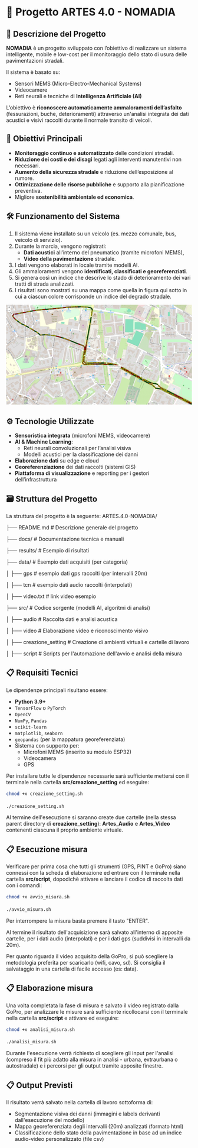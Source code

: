 # 📍 Progetto ARTES 4.0 - NOMADIA

## 🧠 Descrizione del Progetto

**NOMADIA** è un progetto sviluppato con l’obiettivo di realizzare un sistema intelligente, mobile e low-cost per il monitoraggio dello stato di usura delle pavimentazioni stradali.

Il sistema è basato su:
- Sensori MEMS (Micro-Electro-Mechanical Systems)
- Videocamere
- Reti neurali e tecniche di **Intelligenza Artificiale (AI)**

L’obiettivo è **riconoscere automaticamente ammaloramenti dell’asfalto** (fessurazioni, buche, deterioramenti) attraverso un'analisi integrata dei dati acustici e visivi raccolti durante il normale transito di veicoli.

## 🎯 Obiettivi Principali

- **Monitoraggio continuo e automatizzato** delle condizioni stradali.
- **Riduzione dei costi e dei disagi** legati agli interventi manutentivi non necessari.
- **Aumento della sicurezza stradale** e riduzione dell’esposizione al rumore.
- **Ottimizzazione delle risorse pubbliche** e supporto alla pianificazione preventiva.
- Migliore **sostenibilità ambientale ed economica**.

## 🛠️ Funzionamento del Sistema

1. Il sistema viene installato su un veicolo (es. mezzo comunale, bus, veicolo di servizio).
2. Durante la marcia, vengono registrati:
   - **Dati acustici** all’interno del pneumatico (tramite microfoni MEMS),
   - **Video della pavimentazione** stradale.
3. I dati vengono elaborati in locale tramite modelli AI.
4. Gli ammaloramenti vengono **identificati, classificati e georeferenziati**.
5. Si genera così un indice che descrive lo stado di deterioramento dei vari tratti di strada analizzati.
6. I risultati sono mostrati su una mappa come quella in figura qui sotto in cui a ciascun colore corrisponde un indice del degrado stradale.
<img src="results/output_map.png" alt="Logo" /> 


## ⚙️ Tecnologie Utilizzate

- **Sensoristica integrata** (microfoni MEMS, videocamere)
- **AI & Machine Learning**:
  - Reti neurali convoluzionali per l’analisi visiva
  - Modelli acustici per la classificazione dei danni
- **Elaborazione dati** su edge e cloud
- **Georeferenziazione** dei dati raccolti (sistemi GIS)
- **Piattaforma di visualizzazione** e reporting per i gestori dell’infrastruttura

## 🗃️ Struttura del Progetto

La struttura del progetto è la seguente:
ARTES.4.0-NOMADIA/

├── README.md                 # Descrizione generale del progetto

├── docs/                     # Documentazione tecnica e manuali 

├── results/                  # Esempio di risultati 

├── data/                     # Esempio dati acquisiti (per categoria) 

│   ├── gps                   # esempio dati gps raccolti (per intervalli 20m) 

│   ├── tcn                   # esempio dati audio raccolti (interpolati) 

│   ├── video.txt             # link video esempio 

├── src/                      # Codice sorgente (modelli AI, algoritmi di analisi)

│   ├── audio                 # Raccolta dati e analisi acustica 

│   ├── video                 # Elaborazione video e riconoscimento visivo

│   ├── creazione_setting     # Creazione di ambienti virtuali e cartelle di lavoro

│   ├── script               # Scripts per l'automazione dell'avvio e analisi della misura


## 📋 Requisiti Tecnici

Le dipendenze principali risultano essere:
  - **Python 3.9+**
  - `TensorFlow` o `PyTorch`
  - `OpenCV`
  - `NumPy`, `Pandas`
  - `scikit-learn`
  - `matplotlib`, `seaborn`
  - `geopandas` (per la mappatura georeferenziata)
- Sistema con supporto per:
  - Microfoni MEMS (inserito su modulo ESP32)
  - Videocamera
  - GPS

Per installare tutte le dipendenze necessarie sarà sufficiente mettersi con il terminale nella 
cartella  **src/creazione_setting** ed eseguire:
```bash
chmod +x creazione_setting.sh

./creazione_setting.sh
```
Al termine dell'esecuzione si saranno create due cartelle (nella stessa parent directory di **creazione_setting**): 
**Artes_Audio** e **Artes_Video** contenenti ciascuna il proprio ambiente virtuale.

## 📋 Esecuzione misura
Verificare per prima cosa che tutti gli strumenti (GPS, PINT e GoPro) siano connessi con la scheda di elaborazione ed
entrare con il terminale nella cartella **src/script**, dopodichè attivare e lanciare il codice di raccolta dati con i comandi:
```bash
chmod +x avvio_misura.sh

./avvio_misura.sh
```
Per interrompere la misura basta premere il tasto "ENTER".  

Al termine il risultato dell'acquisizione sarà salvato all'interno di apposite cartelle, per i dati audio (interpolati) e per i dati gps (suddivisi in intervalli da 20m). 

Per quanto riguarda il video acquisito della GoPro, si può scegliere la metodologia preferita per scaricarlo (wifi, cavo, sd). Si consiglia il salvataggio in una cartella di facile accesso (es: data).

## 📋 Elaborazione misura
Una volta completata la fase di misura e salvato il video registrato dalla GoPro, per analizzare le misure sarà sufficiente ricollocarsi con il terminale nella cartella **src/script**
e attivare ed eseguire:
```bash
chmod +x analisi_misura.sh

./analisi_misura.sh
```
Durante l'esecuzione verrà richiesto di scegliere gli input per l'analisi (compreso il fit più adatto alla misura in analisi - urbana, extraurbana o autostradale) e i percorsi per gli output tramite apposite finestre.


## 📋 Output Previsti
Il risultato verrà salvato nella cartella di lavoro sottoforma di:

- Segmentazione visiva dei danni (immagini e labels derivanti dall'esecuzione del modello) 
- Mappa georeferenziata degli intervalli (20m) analizzati (formato html)
- Classificazione dello stato della pavimentazione in base ad un indice audio-video personalizzato (file csv)
